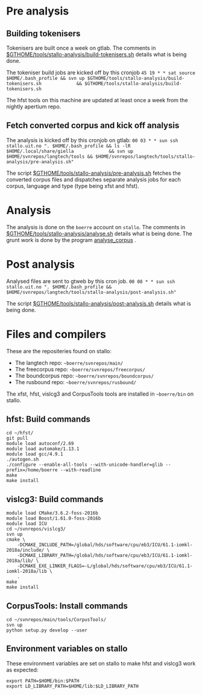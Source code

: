 Pre analysis
============

Building tokenisers
-------------------

Tokenisers are built once a week on gtlab. The comments in
[$GTHOME/tools/stallo-analysis/build-tokenisers.sh](https://gtsvn.uit.no/langtech/trunk/tools/stallo-analysis/build-tokenisers.sh)
details what is being done.

The tokeniser build jobs are kicked off by this cronjob
`45 19 * * sat source $HOME/.bash_profile && svn up $GTHOME/tools/stallo-analysis/build-tokenisers.sh             && $GTHOME/tools/stallo-analysis/build-tokenisers.sh`

The hfst tools on this machine are updated at least once a week from the
nightly apertium repo.

Fetch converted corpus and kick off analysis
--------------------------------------------

The analysis is kicked off by this cronjob on gtlab:
`00 03 * * sun ssh stallo.uit.no ". $HOME/.bash_profile && ls -lR $HOME/.local/share/giella             && svn up $HOME/svnrepos/langtech/tools && $HOME/svnrepos/langtech/tools/stallo-analysis/pre-analysis.sh"`

The script
[$GTHOME/tools/stallo-analysis/pre-analysis.sh](https://gtsvn.uit.no/langtech/trunk/tools/stallo-analysis/pre-analysis.sh)
fetches the converted corpus files and dispatches separate analysis jobs
for each corpus, language and type (type being xfst and hfst).

Analysis
========

The analysis is done on the `boerre` account on `stallo`. The comments
in
[$GTHOME/tools/stallo-analysis/analyse.sh](https://gtsvn.uit.no/langtech/trunk/tools/stallo-analysis/analyse.sh)
details what is being done. The grunt work is done by the program
[analyse\_corpus](https://giellalt.uit.no/ling/CorpusTools.html#analyse_corpus)
.

Post analysis
=============

Analysed files are sent to gtweb by this cron job.
`00 08 * * sun ssh stallo.uit.no ". $HOME/.bash_profile && $HOME/svnrepos/langtech/tools/stallo-analysis/post-analysis.sh"`

The script
[$GTHOME/tools/stallo-analysis/post-analysis.sh](https://gtsvn.uit.no/langtech/trunk/tools/stallo-analysis/post-analysis.sh)
details what is being done.

Files and compilers
===================

These are the repositeries found on stallo:

-   The langtech repo: `~boerre/svnrepos/main/`
-   The freecorpus repo: `~boerre/svnrepos/freecorpus/`
-   The boundcorpus repo: `~boerre/svnrepos/boundcorpus/`
-   The rusbound repo: `~boerre/svnrepos/rusbound/`

The xfst, hfst, vislcg3 and CorpusTools tools are installed in
`~boerre/bin` on stallo.

hfst: Build commands
--------------------

    cd ~/hfst/
    git pull
    module load autoconf/2.69
    module load automake/1.13.1
    module load gcc/4.9.1
    ./autogen.sh
    ./configure --enable-all-tools --with-unicode-handler=glib --prefix=/home/boerre --with-readline
    make
    make install

vislcg3: Build commands
-----------------------

    module load CMake/3.6.2-foss-2016b
    module load Boost/1.61.0-foss-2016b
    module load ICU
    cd ~/svnrepos/vislcg3/
    svn up
    cmake \
        -DCMAKE_INCLUDE_PATH=/global/hds/software/cpu/eb3/ICU/61.1-iomkl-2018a/include/ \
        -DCMAKE_LIBRARY_PATH=/global/hds/software/cpu/eb3/ICU/61.1-iomkl-2018a/lib/ \
        -DCMAKE_EXE_LINKER_FLAGS=-L/global/hds/software/cpu/eb3/ICU/61.1-iomkl-2018a/lib \
        .
    make
    make install

CorpusTools: Install commands
-----------------------------

    cd ~/svnrepos/main/tools/CorpusTools/
    svn up
    python setup.py develop --user

Environment variables on stallo
-------------------------------

These environment variables are set on stallo to make hfst and vislcg3
work as expected:

    export PATH=$HOME/bin:$PATH
    export LD_LIBRARY_PATH=$HOME/lib:$LD_LIBRARY_PATH
